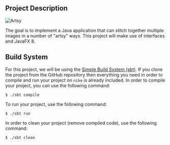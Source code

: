 ## Project Description

![Artsy](http://i.imgur.com/YciJ2sl.png)

The goal is to implement a Java application that can stitch together multiple images in
a number of "artsy" ways. This project will make use of interfaces and JavaFX 8.

## Build System

For this project, we will be using the [Simple Build System (sbt)](http://www.scala-sbt.org/). 
If you clone the project from the GitHub repository then everything you need 
in order to compile and run your project on <code>nike</code> is already included. 
In order to compile your project, you can use the following command:

    $ ./sbt compile

To run your project, use the following command:

    $ ./sbt run

In order to clean your project (remove compiled code), use the following command:

    $ ./sbt clean
